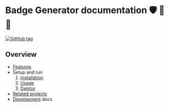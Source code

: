 # Badge Generator documentation :shield: :badger: :mage:

[![GitHub tag](https://img.shields.io/github/tag/MichaelCurrin/badge-generator)](https://github.com/MichaelCurrin/badge-generator/releases/?include_prereleases&sort=semver)


## Overview

- [Features](features.md)
- Setup and run
   1. [Installation](installation.md)
   1. [Usage](usage.md)
   1. [Deploy](deploy.md)
- [Related projects](related-projects.md)
- [Development](development/) docs
